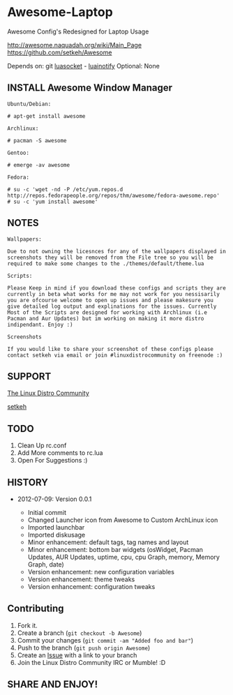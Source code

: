 Awesome-Laptop
==============

Awesome Config's Redesigned for Laptop Usage

http://awesome.naquadah.org/wiki/Main_Page
https://github.com/setkeh/Awesome

Depends on: git [luasocket][1] - [luainotify][2]
Optional:  None

INSTALL Awesome Window Manager
------------------------------

`Ubuntu/Debian:`

    # apt-get install awesome

`Archlinux:`

    # pacman -S awesome

`Gentoo:`

    # emerge -av awesome

`Fedora:`

    # su -c 'wget -nd -P /etc/yum.repos.d http://repos.fedorapeople.org/repos/thm/awesome/fedora-awesome.repo'
    # su -c 'yum install awesome'

NOTES
-----

`Wallpapers:`
    
    Due to not owning the licesnces for any of the wallpapers displayed in screenshots they will be removed from the File tree so you will be required to make some changes to the ./themes/default/theme.lua

`Scripts:`

    Please Keep in mind if you download these configs and scripts they are currently in beta what works for me may not work for you nessisarily you are ofcourse welcome to open up issues and please makesure you give detailed log output and explinations for the issues. Currently Most of the Scripts are designed for working with Archlinux (i.e Pacman and Aur Updates) but im working on making it more distro indipendant. Enjoy :) 

`Screenshots`

    If you would like to share your screenshot of these configs please contact setkeh via email or join #linuxdistrocommunity on freenode :)

SUPPORT
-------

[The Linux Distro Community][5]

[setkeh][6]

TODO
----

1. Clean Up rc.conf
2. Add More comments to rc.lua
3. Open For Suggestions :)

HISTORY
-------

* 2012-07-09: Version 0.0.1
      
   - Initial commit
   - Changed Launcher icon from Awesome to Custom ArchLinux icon
   - Imported launchbar
   - Imported diskusage
   - Minor enhancement: default tags, tag names and layout
   - Minor enhancement: bottom bar widgets (osWidget, Pacman Updates, AUR Updates,  uptime, cpu, cpu Graph, memory, Memory Graph, date)
   - Version enhancement: new configuration variables
   - Version enhancement: theme tweaks
   - Version enhancement: configuration tweaks

Contributing
------------

1. Fork it.
2. Create a branch (`git checkout -b Awesome`)
3. Commit your changes (`git commit -am "Added foo and bar"`)
4. Push to the branch (`git push origin Awesome`)
5. Create an [Issue][6] with a link to your branch
6. Join the Linux Distro Community IRC or Mumble! :D

SHARE AND ENJOY!
----------------

[1]: http://w3.impa.br/~diego/software/luasocket
[2]: http://www3.telus.net/taj_khattra/luainotify.html
[3]: https://wiki.archlinux.org/index.php/Mpd
[4]: http://placeholder.place.is.held
[5]: http://www.linuxdistrocommunity.com
[6]: https://github.com/setkeh/Awesome/issues

